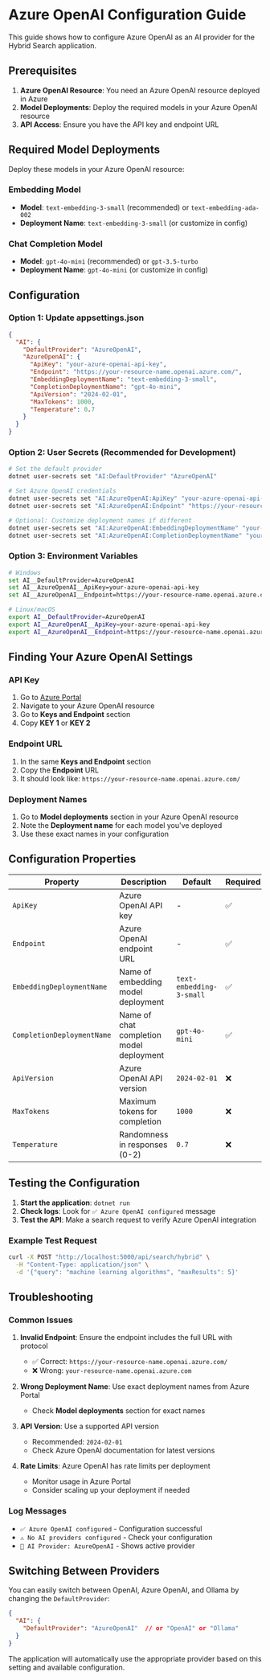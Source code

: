 # Azure OpenAI Configuration Guide

This guide shows how to configure Azure OpenAI as an AI provider for the Hybrid Search application.

## Prerequisites

1. **Azure OpenAI Resource**: You need an Azure OpenAI resource deployed in Azure
2. **Model Deployments**: Deploy the required models in your Azure OpenAI resource
3. **API Access**: Ensure you have the API key and endpoint URL

## Required Model Deployments

Deploy these models in your Azure OpenAI resource:

### Embedding Model
- **Model**: `text-embedding-3-small` (recommended) or `text-embedding-ada-002`
- **Deployment Name**: `text-embedding-3-small` (or customize in config)

### Chat Completion Model  
- **Model**: `gpt-4o-mini` (recommended) or `gpt-3.5-turbo`
- **Deployment Name**: `gpt-4o-mini` (or customize in config)

## Configuration

### Option 1: Update appsettings.json

```json
{
  "AI": {
    "DefaultProvider": "AzureOpenAI",
    "AzureOpenAI": {
      "ApiKey": "your-azure-openai-api-key",
      "Endpoint": "https://your-resource-name.openai.azure.com/",
      "EmbeddingDeploymentName": "text-embedding-3-small",
      "CompletionDeploymentName": "gpt-4o-mini",
      "ApiVersion": "2024-02-01",
      "MaxTokens": 1000,
      "Temperature": 0.7
    }
  }
}
```

### Option 2: User Secrets (Recommended for Development)

```bash
# Set the default provider
dotnet user-secrets set "AI:DefaultProvider" "AzureOpenAI"

# Set Azure OpenAI credentials
dotnet user-secrets set "AI:AzureOpenAI:ApiKey" "your-azure-openai-api-key"
dotnet user-secrets set "AI:AzureOpenAI:Endpoint" "https://your-resource-name.openai.azure.com/"

# Optional: Customize deployment names if different
dotnet user-secrets set "AI:AzureOpenAI:EmbeddingDeploymentName" "your-embedding-deployment"
dotnet user-secrets set "AI:AzureOpenAI:CompletionDeploymentName" "your-completion-deployment"
```

### Option 3: Environment Variables

```bash
# Windows
set AI__DefaultProvider=AzureOpenAI
set AI__AzureOpenAI__ApiKey=your-azure-openai-api-key
set AI__AzureOpenAI__Endpoint=https://your-resource-name.openai.azure.com/

# Linux/macOS
export AI__DefaultProvider=AzureOpenAI
export AI__AzureOpenAI__ApiKey=your-azure-openai-api-key
export AI__AzureOpenAI__Endpoint=https://your-resource-name.openai.azure.com/
```

## Finding Your Azure OpenAI Settings

### API Key
1. Go to [Azure Portal](https://portal.azure.com)
2. Navigate to your Azure OpenAI resource
3. Go to **Keys and Endpoint** section
4. Copy **KEY 1** or **KEY 2**

### Endpoint URL
1. In the same **Keys and Endpoint** section
2. Copy the **Endpoint** URL
3. It should look like: `https://your-resource-name.openai.azure.com/`

### Deployment Names
1. Go to **Model deployments** section in your Azure OpenAI resource
2. Note the **Deployment name** for each model you've deployed
3. Use these exact names in your configuration

## Configuration Properties

| Property | Description | Default | Required |
|----------|-------------|---------|----------|
| `ApiKey` | Azure OpenAI API key | - | ✅ |
| `Endpoint` | Azure OpenAI endpoint URL | - | ✅ |
| `EmbeddingDeploymentName` | Name of embedding model deployment | `text-embedding-3-small` | ✅ |
| `CompletionDeploymentName` | Name of chat completion model deployment | `gpt-4o-mini` | ✅ |
| `ApiVersion` | Azure OpenAI API version | `2024-02-01` | ❌ |
| `MaxTokens` | Maximum tokens for completion | `1000` | ❌ |
| `Temperature` | Randomness in responses (0-2) | `0.7` | ❌ |

## Testing the Configuration

1. **Start the application**: `dotnet run`
2. **Check logs**: Look for `✅ Azure OpenAI configured` message
3. **Test the API**: Make a search request to verify Azure OpenAI integration

### Example Test Request

```bash
curl -X POST "http://localhost:5000/api/search/hybrid" \
  -H "Content-Type: application/json" \
  -d '{"query": "machine learning algorithms", "maxResults": 5}'
```

## Troubleshooting

### Common Issues

1. **Invalid Endpoint**: Ensure the endpoint includes the full URL with protocol
   - ✅ Correct: `https://your-resource-name.openai.azure.com/`
   - ❌ Wrong: `your-resource-name.openai.azure.com`

2. **Wrong Deployment Name**: Use exact deployment names from Azure Portal
   - Check **Model deployments** section for exact names

3. **API Version**: Use a supported API version
   - Recommended: `2024-02-01`
   - Check Azure OpenAI documentation for latest versions

4. **Rate Limits**: Azure OpenAI has rate limits per deployment
   - Monitor usage in Azure Portal
   - Consider scaling up your deployment if needed

### Log Messages

- `✅ Azure OpenAI configured` - Configuration successful
- `⚠️ No AI providers configured` - Check your configuration
- `🤖 AI Provider: AzureOpenAI` - Shows active provider

## Switching Between Providers

You can easily switch between OpenAI, Azure OpenAI, and Ollama by changing the `DefaultProvider`:

```json
{
  "AI": {
    "DefaultProvider": "AzureOpenAI"  // or "OpenAI" or "Ollama"
  }
}
```

The application will automatically use the appropriate provider based on this setting and available configuration.

